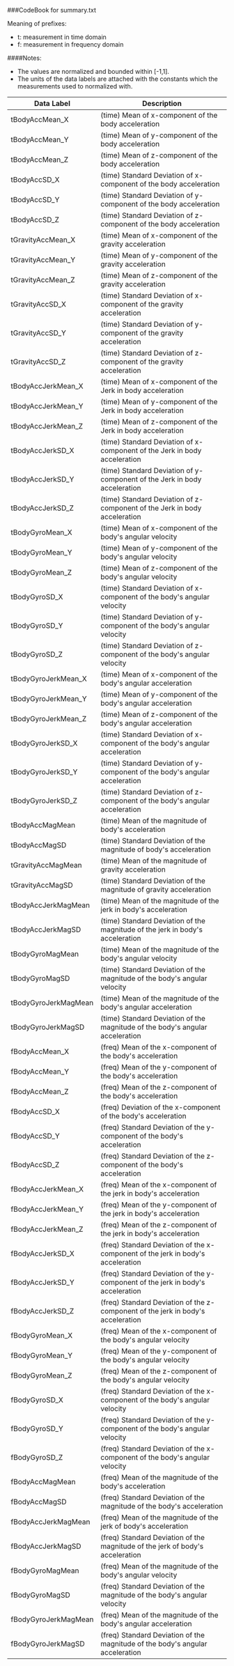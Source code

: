 ###CodeBook for summary.txt

Meaning of prefixes:

- t: measurement in time domain
- f: measurement in frequency domain

####Notes:
- The values are normalized and bounded within [-1,1].
- The units of the data labels are attached with the constants which the measurements used to normalized with.

Data Label | Description
---------- | -----------
tBodyAccMean_X | (time) Mean of x-component of the body acceleration  
tBodyAccMean_Y | (time) Mean of y-component of the body acceleration 
tBodyAccMean_Z | (time) Mean of z-component of the body acceleration 
tBodyAccSD_X   | (time) Standard Deviation of x-component of the body acceleration  
tBodyAccSD_Y   | (time) Standard Deviation of y-component of the body acceleration  
tBodyAccSD_Z   | (time) Standard Deviation of z-component of the body acceleration  
tGravityAccMean_X | (time) Mean of x-component of the gravity acceleration 
tGravityAccMean_Y | (time) Mean of y-component of the gravity acceleration 
tGravityAccMean_Z | (time) Mean of z-component of the gravity acceleration 
tGravityAccSD_X | (time) Standard Deviation of x-component of the gravity acceleration 
tGravityAccSD_Y | (time) Standard Deviation of y-component of the gravity acceleration 
tGravityAccSD_Z | (time) Standard Deviation of z-component of the gravity acceleration 
tBodyAccJerkMean_X | (time) Mean of x-component of the Jerk in body acceleration 
tBodyAccJerkMean_Y | (time) Mean of y-component of the Jerk in body acceleration 
tBodyAccJerkMean_Z | (time) Mean of z-component of the Jerk in body acceleration 
tBodyAccJerkSD_X | (time) Standard Deviation of x-component of the Jerk in body acceleration 
tBodyAccJerkSD_Y | (time) Standard Deviation of y-component of the Jerk in body acceleration 
tBodyAccJerkSD_Z | (time) Standard Deviation of z-component of the Jerk in body acceleration 
tBodyGyroMean_X | (time) Mean of x-component of the body's angular velocity 
tBodyGyroMean_Y | (time) Mean of y-component of the body's angular velocity 
tBodyGyroMean_Z | (time) Mean of z-component of the body's angular velocity 
tBodyGyroSD_X | (time) Standard Deviation of x-component of the body's angular velocity 
tBodyGyroSD_Y | (time) Standard Deviation of y-component of the body's angular velocity 
tBodyGyroSD_Z | (time) Standard Deviation of z-component of the body's angular velocity 
tBodyGyroJerkMean_X | (time) Mean of x-component of the body's angular acceleration 
tBodyGyroJerkMean_Y | (time) Mean of y-component of the body's angular acceleration 
tBodyGyroJerkMean_Z | (time) Mean of z-component of the body's angular acceleration 
tBodyGyroJerkSD_X | (time) Standard Deviation of x-component of the body's angular acceleration 
tBodyGyroJerkSD_Y | (time) Standard Deviation of y-component of the body's angular acceleration 
tBodyGyroJerkSD_Z | (time) Standard Deviation of z-component of the body's angular acceleration 
tBodyAccMagMean | (time) Mean of the magnitude of body's acceleration 
tBodyAccMagSD | (time) Standard Deviation of the magnitude of body's acceleration 
tGravityAccMagMean | (time) Mean of the magnitude of gravity acceleration 
tGravityAccMagSD | (time) Standard Deviation of the magnitude of gravity acceleration 
tBodyAccJerkMagMean | (time) Mean of the magnitude of the jerk in body's acceleration 
tBodyAccJerkMagSD | (time) Standard Deviation of the magnitude of the jerk in body's acceleration 
tBodyGyroMagMean | (time) Mean of the magnitude of the body's angular velocity 
tBodyGyroMagSD | (time) Standard Deviation of the magnitude of the body's angular velocity 
tBodyGyroJerkMagMean | (time) Mean of the magnitude of the body's angular acceleration 
tBodyGyroJerkMagSD | (time) Standard Deviation of the magnitude of the body's angular acceleration 
fBodyAccMean_X | (freq) Mean of the x-component of the body's acceleration 
fBodyAccMean_Y | (freq) Mean of the y-component of the body's acceleration 
fBodyAccMean_Z | (freq) Mean of the z-component of the body's acceleration 
fBodyAccSD_X | (freq)  Deviation of the x-component of the body's acceleration 
fBodyAccSD_Y | (freq) Standard Deviation of the y-component of the body's acceleration 
fBodyAccSD_Z | (freq) Standard Deviation of the z-component of the body's acceleration 
fBodyAccJerkMean_X | (freq) Mean of the x-component of the jerk in body's acceleration 
fBodyAccJerkMean_Y | (freq) Mean of the y-component of the jerk in body's acceleration
fBodyAccJerkMean_Z | (freq) Mean of the z-component of the jerk in body's acceleration
fBodyAccJerkSD_X | (freq) Standard Deviation of the x-component of the jerk in body's acceleration 
fBodyAccJerkSD_Y | (freq) Standard Deviation of the y-component of the jerk in body's acceleration 
fBodyAccJerkSD_Z | (freq) Standard Deviation of the z-component of the jerk in body's acceleration 
fBodyGyroMean_X | (freq) Mean of the x-component of the body's angular velocity
fBodyGyroMean_Y | (freq) Mean of the y-component of the body's angular velocity
fBodyGyroMean_Z | (freq) Mean of the z-component of the body's angular velocity
fBodyGyroSD_X | (freq) Standard Deviation of the x-component of the body's angular velocity 
fBodyGyroSD_Y | (freq) Standard Deviation of the y-component of the body's angular velocity 
fBodyGyroSD_Z | (freq) Standard Deviation of the x-component of the body's angular velocity 
fBodyAccMagMean | (freq) Mean of the magnitude of the body's acceleration 
fBodyAccMagSD | (freq) Standard Deviation of the magnitude of the body's acceleration
fBodyAccJerkMagMean | (freq) Mean of the magnitude of the jerk of body's acceleration
fBodyAccJerkMagSD | (freq) Standard Deviation of the magnitude of the jerk of body's acceleration
fBodyGyroMagMean | (freq) Mean of the magnitude of the body's angular velocity
fBodyGyroMagSD | (freq) Standard Deviation of the magnitude of the body's angular velocity
fBodyGyroJerkMagMean | (freq) Mean of the magnitude of the body's angular acceleration
fBodyGyroJerkMagSD | (freq) Standard Deviation of the magnitude of the body's angular acceleration